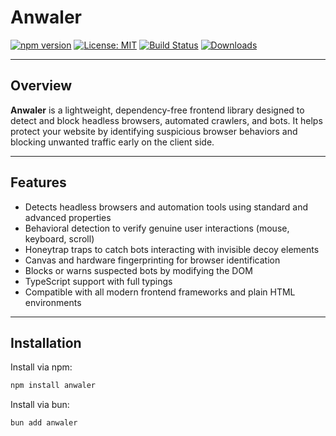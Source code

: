 # Anwaler

[![npm version](https://img.shields.io/npm/v/anwaler.svg?style=flat-square)](https://www.npmjs.com/package/anwaler)
[![License: MIT](https://img.shields.io/badge/License-MIT-blue.svg?style=flat-square)](./LICENSE)
[![Build Status](https://img.shields.io/github/actions/workflow/status/Yuvraj-cyborg/anwaler/ci.yml?branch=main&style=flat-square)](https://github.com/Yuvraj-cyborg/anwaler/actions)
[![Downloads](https://img.shields.io/npm/dm/anwaler.svg?style=flat-square)](https://www.npmjs.com/package/anwaler)

---

## Overview

**Anwaler** is a lightweight, dependency-free frontend library designed to detect and block headless browsers, automated crawlers, and bots. It helps protect your website by identifying suspicious browser behaviors and blocking unwanted traffic early on the client side.

---

## Features

- Detects headless browsers and automation tools using standard and advanced properties
- Behavioral detection to verify genuine user interactions (mouse, keyboard, scroll)
- Honeytrap traps to catch bots interacting with invisible decoy elements
- Canvas and hardware fingerprinting for browser identification
- Blocks or warns suspected bots by modifying the DOM
- TypeScript support with full typings
- Compatible with all modern frontend frameworks and plain HTML environments

---

## Installation

Install via npm:

```bash
npm install anwaler
```

Install via bun:

```bash
bun add anwaler